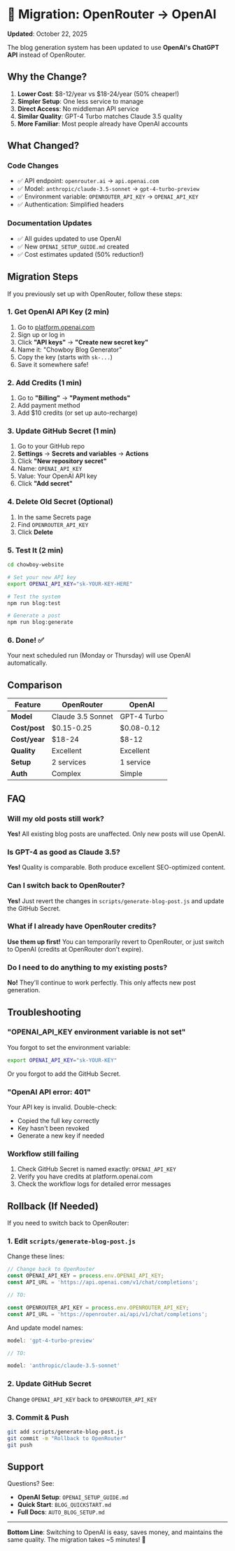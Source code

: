 # 🔄 Migration: OpenRouter → OpenAI

**Updated**: October 22, 2025

The blog generation system has been updated to use **OpenAI's ChatGPT API** instead of OpenRouter.

## Why the Change?

1. **Lower Cost**: $8-12/year vs $18-24/year (50% cheaper!)
2. **Simpler Setup**: One less service to manage
3. **Direct Access**: No middleman API service
4. **Similar Quality**: GPT-4 Turbo matches Claude 3.5 quality
5. **More Familiar**: Most people already have OpenAI accounts

## What Changed?

### Code Changes
- ✅ API endpoint: `openrouter.ai` → `api.openai.com`
- ✅ Model: `anthropic/claude-3.5-sonnet` → `gpt-4-turbo-preview`
- ✅ Environment variable: `OPENROUTER_API_KEY` → `OPENAI_API_KEY`
- ✅ Authentication: Simplified headers

### Documentation Updates
- ✅ All guides updated to use OpenAI
- ✅ New `OPENAI_SETUP_GUIDE.md` created
- ✅ Cost estimates updated (50% reduction!)

## Migration Steps

If you previously set up with OpenRouter, follow these steps:

### 1. Get OpenAI API Key (2 min)

1. Go to [platform.openai.com](https://platform.openai.com)
2. Sign up or log in
3. Click **"API keys"** → **"Create new secret key"**
4. Name it: "Chowboy Blog Generator"
5. Copy the key (starts with `sk-...`)
6. Save it somewhere safe!

### 2. Add Credits (1 min)

1. Go to **"Billing"** → **"Payment methods"**
2. Add payment method
3. Add $10 credits (or set up auto-recharge)

### 3. Update GitHub Secret (1 min)

1. Go to your GitHub repo
2. **Settings** → **Secrets and variables** → **Actions**
3. Click **"New repository secret"**
4. Name: `OPENAI_API_KEY`
5. Value: Your OpenAI API key
6. Click **"Add secret"**

### 4. Delete Old Secret (Optional)

1. In the same Secrets page
2. Find `OPENROUTER_API_KEY`
3. Click **Delete**

### 5. Test It (2 min)

```bash
cd chowboy-website

# Set your new API key
export OPENAI_API_KEY="sk-YOUR-KEY-HERE"

# Test the system
npm run blog:test

# Generate a post
npm run blog:generate
```

### 6. Done! ✅

Your next scheduled run (Monday or Thursday) will use OpenAI automatically.

## Comparison

| Feature | OpenRouter | OpenAI |
|---------|-----------|--------|
| **Model** | Claude 3.5 Sonnet | GPT-4 Turbo |
| **Cost/post** | $0.15-0.25 | $0.08-0.12 |
| **Cost/year** | $18-24 | $8-12 |
| **Quality** | Excellent | Excellent |
| **Setup** | 2 services | 1 service |
| **Auth** | Complex | Simple |

## FAQ

### Will my old posts still work?
**Yes!** All existing blog posts are unaffected. Only new posts will use OpenAI.

### Is GPT-4 as good as Claude 3.5?
**Yes!** Quality is comparable. Both produce excellent SEO-optimized content.

### Can I switch back to OpenRouter?
**Yes!** Just revert the changes in `scripts/generate-blog-post.js` and update the GitHub Secret.

### What if I already have OpenRouter credits?
**Use them up first!** You can temporarily revert to OpenRouter, or just switch to OpenAI (credits at OpenRouter don't expire).

### Do I need to do anything to my existing posts?
**No!** They'll continue to work perfectly. This only affects new post generation.

## Troubleshooting

### "OPENAI_API_KEY environment variable is not set"

You forgot to set the environment variable:
```bash
export OPENAI_API_KEY="sk-YOUR-KEY"
```

Or you forgot to add the GitHub Secret.

### "OpenAI API error: 401"

Your API key is invalid. Double-check:
- Copied the full key correctly
- Key hasn't been revoked
- Generate a new key if needed

### Workflow still failing

1. Check GitHub Secret is named exactly: `OPENAI_API_KEY`
2. Verify you have credits at platform.openai.com
3. Check the workflow logs for detailed error messages

## Rollback (If Needed)

If you need to switch back to OpenRouter:

### 1. Edit `scripts/generate-blog-post.js`

Change these lines:

```javascript
// Change back to OpenRouter
const OPENAI_API_KEY = process.env.OPENAI_API_KEY;
const API_URL = 'https://api.openai.com/v1/chat/completions';

// TO:

const OPENROUTER_API_KEY = process.env.OPENROUTER_API_KEY;
const API_URL = 'https://openrouter.ai/api/v1/chat/completions';
```

And update model names:
```javascript
model: 'gpt-4-turbo-preview'

// TO:

model: 'anthropic/claude-3.5-sonnet'
```

### 2. Update GitHub Secret

Change `OPENAI_API_KEY` back to `OPENROUTER_API_KEY`

### 3. Commit & Push

```bash
git add scripts/generate-blog-post.js
git commit -m "Rollback to OpenRouter"
git push
```

## Support

Questions? See:
- **OpenAI Setup**: `OPENAI_SETUP_GUIDE.md`
- **Quick Start**: `BLOG_QUICKSTART.md`
- **Full Docs**: `AUTO_BLOG_SETUP.md`

---

**Bottom Line**: Switching to OpenAI is easy, saves money, and maintains the same quality. The migration takes ~5 minutes! 🚀

